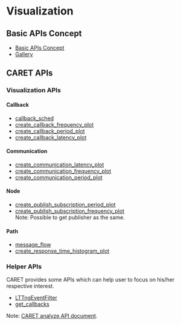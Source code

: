 # Visualization

## Basic APIs Concept

- [Basic APIs Concept](./concept/basic_api_concept.md)
- [Gallery](../gallery.md)

## CARET APIs

### Visualization APIs

#### Callback

- [callback_sched](./visualization_api/callback_scheduling_visualization.md)
- [create_callback_frequency_plot](./visualization_api/callback_information.md#execution-frequency)
- [create_callback_period_plot](./visualization_api/callback_information.md#period)
- [create_callback_latency_plot](./visualization_api/callback_information.md#latency)

#### Communication

- [create_communication_latency_plot](./visualization_api/communication_information.md#latency)
- [create_communication_frequency_plot](./visualization_api/communication_information.md#frequency)
- [create_communication_period_plot](./visualization_api/communication_information.md#period)

#### Node

- [create_publish_subscription_period_plot](./visualization_api/pub_sub_information.md#period)
- [create_publish_subscription_frequency_plot](./visualization_api/pub_sub_information.md#frequency)
  <br>Note: Possible to get publisher as the same.

#### Path

- [message_flow](./visualization_api/message_flow.md)
- [create_response_time_histogram_plot](./visualization_api/response_time.md)

### Helper APIs

CARET provides some APIs which can help user to focus on his/her respective interest.

- [LTTngEventFilter](./helper_api/lttng_event_filter.md)
- [get_callbacks](./helper_api/scope_switch_method.md)

Note: [CARET analyze API document](https://tier4.github.io/CARET_analyze/).
